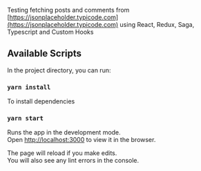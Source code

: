 Testing fetching posts and comments from [https://jsonplaceholder.typicode.com](https://jsonplaceholder.typicode.com) using React, Redux, Saga, Typescript and Custom Hooks

## Available Scripts

In the project directory, you can run:

### `yarn install`
To install dependencies

### `yarn start`

Runs the app in the development mode.<br />
Open [http://localhost:3000](http://localhost:3000) to view it in the browser.

The page will reload if you make edits.<br />
You will also see any lint errors in the console.

